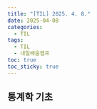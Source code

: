 ```yaml
---
title: "[TIL] 2025. 4. 8."
date: 2025-04-08
categories:
  - TIL
tags:
  - TIL
  - 내일배움캠프
toc: true
toc_sticky: true
---
```

## 통계학 기초